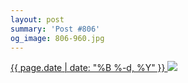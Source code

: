 ```yaml
---
layout: post
summary: 'Post #806'
og_image: 806-960.jpg
---
```


<p>
 <time>
  <a href="/806">
   {{ page.date | date: "%B %-d, %Y" }}
  </a>
 </time>
 <a href="/806">
  <img data-taken="2/27/2019" sizes="(min-width: 700px) 50vw, calc(100vw - 2rem)" src="{{ site.assets_url }}/806-480.jpg" srcset="{{ site.assets_url }}/806-240.jpg 240w, {{ site.assets_url }}/806-480.jpg 480w, {{ site.assets_url }}/806-720.jpg 720w, {{ site.assets_url }}/806-960.jpg 960w"/>
 </a>
</p>
